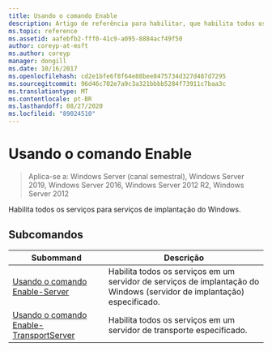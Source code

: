 ```yaml
---
title: Usando o comando Enable
description: Artigo de referência para habilitar, que habilita todos os serviços para os serviços de implantação do Windows.
ms.topic: reference
ms.assetid: aafebfb2-fff0-41c9-a095-8884acf49f50
author: coreyp-at-msft
ms.author: coreyp
manager: dongill
ms.date: 10/16/2017
ms.openlocfilehash: cd2e1bfe6f8f64e88bee8475734d327d487d7295
ms.sourcegitcommit: 96d46c702e7a9c3a321bbbb5284f73911c7baa3c
ms.translationtype: MT
ms.contentlocale: pt-BR
ms.lasthandoff: 08/27/2020
ms.locfileid: "89024510"
---
```

# <a name="using-the-enable-command"></a>Usando o comando Enable

> Aplica-se a: Windows Server (canal semestral), Windows Server 2019, Windows Server 2016, Windows Server 2012 R2, Windows Server 2012

Habilita todos os serviços para serviços de implantação do Windows.

## <a name="subcommands"></a>Subcomandos
|Subommand|Descrição|
|-------|--------|
|[Usando o comando Enable-Server](using-the-enable-server-command.md)|Habilita todos os serviços em um servidor de serviços de implantação do Windows (servidor de implantação) especificado.|
|[Usando o comando Enable-TransportServer](using-the-enable-transportserver-command.md)|Habilita todos os serviços em um servidor de transporte especificado.|
